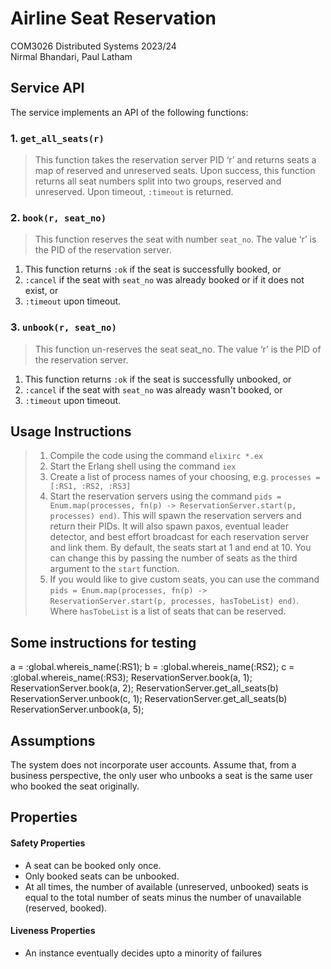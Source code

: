 # Airline Seat Reservation

COM3026 Distributed Systems 2023/24  
Nirmal Bhandari, Paul Latham

## Service API

The service implements an API of the following functions:

### 1. `get_all_seats(r)`

> This function takes the reservation server PID ‘r’ and returns seats a map of reserved and unreserved seats. Upon success, this function returns all seat numbers split into two groups, reserved and unreserved. Upon timeout, `:timeout` is returned.

### 2. `book(r, seat_no)`

> This function reserves the seat with number `seat_no`. The value ‘r’ is the PID of the reservation server.

1.  This function returns `:ok` if the seat is successfully booked, or
2.  `:cancel` if the seat with `seat_no` was already booked or if it does not exist, or
3.  `:timeout` upon timeout.

### 3. `unbook(r, seat_no)`

> This function un-reserves the seat seat_no. The value ‘r’ is the PID of the reservation server.

1.  This function returns `:ok` if the seat is successfully unbooked, or
2.  `:cancel` if the seat with `seat_no` was already wasn't booked, or
3.  `:timeout` upon timeout.

## Usage Instructions

> 1. Compile the code using the command `elixirc *.ex`
> 2. Start the Erlang shell using the command `iex`
> 3. Create a list of process names of your choosing, e.g. `processes = [:RS1, :RS2, :RS3]`
> 4. Start the reservation servers using the command `pids = Enum.map(processes, fn(p) -> ReservationServer.start(p, processes) end)`. This will spawn the reservation servers and return their PIDs. It will also spawn paxos, eventual leader detector, and best effort broadcast for each reservation server and link them. By default, the seats start at 1 and end at 10. You can change this by passing the number of seats as the third argument to the `start` function.
> 5. If you would like to give custom seats, you can use the command `pids = Enum.map(processes, fn(p) -> ReservationServer.start(p, processes, hasTobeList) end)`. Where `hasTobeList` is a list of seats that can be reserved.

## Some instructions for testing

a = :global.whereis_name(:RS1);
b = :global.whereis_name(:RS2);
c = :global.whereis_name(:RS3);
ReservationServer.book(a, 1);
ReservationServer.book(a, 2);
ReservationServer.get_all_seats(b)
ReservationServer.unbook(c, 1);
ReservationServer.get_all_seats(b)
ReservationServer.unbook(a, 5);

## Assumptions

The system does not incorporate user accounts. Assume that, from a business perspective, the only user who unbooks a seat is the same user who booked the seat originally.

## Properties

#### Safety Properties

- A seat can be booked only once.
- Only booked seats can be unbooked.
- At all times, the number of available (unreserved, unbooked) seats is equal to the total number of seats minus the number of unavailable (reserved, booked).

#### Liveness Properties

- An instance eventually decides upto a minority of failures
